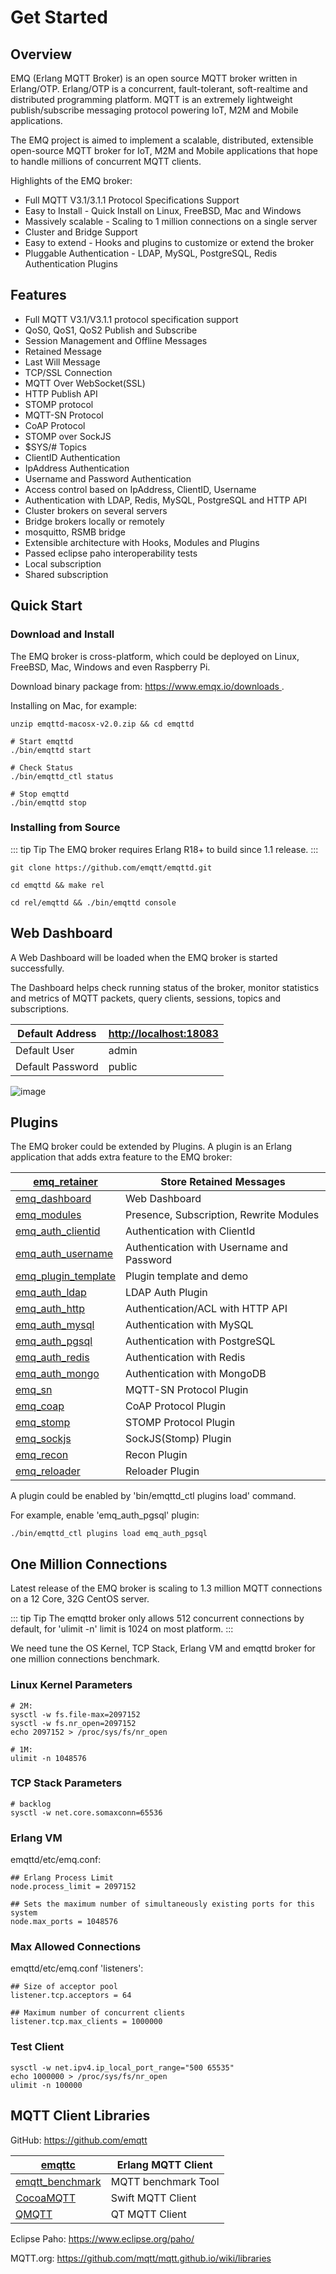 # Get Started

## Overview

EMQ (Erlang MQTT Broker) is an open source MQTT broker written in Erlang/OTP. Erlang/OTP is a concurrent, fault-tolerant, soft-realtime and distributed programming platform. MQTT is an extremely lightweight publish/subscribe messaging protocol powering IoT, M2M and Mobile applications.

The EMQ project is aimed to implement a scalable, distributed, extensible open-source MQTT broker for IoT, M2M and Mobile applications that hope to handle millions of concurrent MQTT clients.

Highlights of the EMQ broker:

- Full MQTT V3.1/3.1.1 Protocol Specifications Support
- Easy to Install - Quick Install on Linux, FreeBSD, Mac and Windows
- Massively scalable - Scaling to 1 million connections on a single server
- Cluster and Bridge Support
- Easy to extend - Hooks and plugins to customize or extend the broker
- Pluggable Authentication - LDAP, MySQL, PostgreSQL, Redis Authentication Plugins

## Features

- Full MQTT V3.1/V3.1.1 protocol specification support
- QoS0, QoS1, QoS2 Publish and Subscribe
- Session Management and Offline Messages
- Retained Message
- Last Will Message
- TCP/SSL Connection
- MQTT Over WebSocket(SSL)
- HTTP Publish API
- STOMP protocol
- MQTT-SN Protocol
- CoAP Protocol
- STOMP over SockJS
- $SYS/# Topics
- ClientID Authentication
- IpAddress Authentication
- Username and Password Authentication
- Access control based on IpAddress, ClientID, Username
- Authentication with LDAP, Redis, MySQL, PostgreSQL and HTTP API
- Cluster brokers on several servers
- Bridge brokers locally or remotely
- mosquitto, RSMB bridge
- Extensible architecture with Hooks, Modules and Plugins
- Passed eclipse paho interoperability tests
- Local subscription
- Shared subscription

## Quick Start

### Download and Install

The EMQ broker is cross-platform, which could be deployed on Linux, FreeBSD, Mac, Windows and even Raspberry Pi.

Download binary package from: [ https://www.emqx.io/downloads ](https://www.emqx.io/downloads) .

Installing on Mac, for example:

    unzip emqttd-macosx-v2.0.zip && cd emqttd

    # Start emqttd
    ./bin/emqttd start

    # Check Status
    ./bin/emqttd_ctl status

    # Stop emqttd
    ./bin/emqttd stop

### Installing from Source

::: tip Tip
The EMQ broker requires Erlang R18+ to build since 1.1 release.
:::

    git clone https://github.com/emqtt/emqttd.git

    cd emqttd && make rel

    cd rel/emqttd && ./bin/emqttd console

## Web Dashboard

A Web Dashboard will be loaded when the EMQ broker is started successfully.

The Dashboard helps check running status of the broker, monitor statistics and metrics of MQTT packets, query clients, sessions, topics and subscriptions.

| Default Address  | [ http://localhost:18083 ](http://localhost:18083) |
| ---------------- | -------------------------------------------------- |
| Default User     | admin                                              |
| Default Password | public                                             |

![image](./_static/images/dashboard.png)

## Plugins

The EMQ broker could be extended by Plugins. A plugin is an Erlang application that adds extra feature to the EMQ broker:

| [ emq_retainer ](https://github.com/emqtt/emq_retainer)               | Store Retained Messages                   |
| --------------------------------------------------------------------- | ----------------------------------------- |
| [ emq_dashboard ](https://github.com/emqtt/emq_dashboard)             | Web Dashboard                             |
| [ emq_modules ](https://github.com/emqtt/emq_modules)                 | Presence, Subscription, Rewrite Modules   |
| [ emq_auth_clientid ](https://github.com/emqtt/emq_auth_clientid)     | Authentication with ClientId              |
| [ emq_auth_username ](https://github.com/emqtt/emq_auth_username)     | Authentication with Username and Password |
| [ emq_plugin_template ](https://github.com/emqtt/emq_plugin_template) | Plugin template and demo                  |
| [ emq_auth_ldap ](https://github.com/emqtt/emq_auth_ldap)             | LDAP Auth Plugin                          |
| [ emq_auth_http ](https://github.com/emqtt/emq_auth_http)             | Authentication/ACL with HTTP API          |
| [ emq_auth_mysql ](https://github.com/emqtt/emq_auth_mysql)           | Authentication with MySQL                 |
| [ emq_auth_pgsql ](https://github.com/emqtt/emq_auth_pgsql)           | Authentication with PostgreSQL            |
| [ emq_auth_redis ](https://github.com/emqtt/emq_auth_redis)           | Authentication with Redis                 |
| [ emq_auth_mongo ](https://github.com/emqtt/emq_auth_mongo)           | Authentication with MongoDB               |
| [ emq_sn ](https://github.com/emqtt/emq_sn)                           | MQTT-SN Protocol Plugin                   |
| [ emq_coap ](https://github.com/emqtt/emq_coap)                       | CoAP Protocol Plugin                      |
| [ emq_stomp ](https://github.com/emqtt/emq_stomp)                     | STOMP Protocol Plugin                     |
| [ emq_sockjs ](https://github.com/emqtt/emq_sockjs)                   | SockJS(Stomp) Plugin                      |
| [ emq_recon ](https://github.com/emqtt/emq_recon)                     | Recon Plugin                              |
| [ emq_reloader ](https://github.com/emqtt/emq_reloader)               | Reloader Plugin                           |

A plugin could be enabled by 'bin/emqttd_ctl plugins load' command.

For example, enable 'emq_auth_pgsql' plugin:

    ./bin/emqttd_ctl plugins load emq_auth_pgsql

## One Million Connections

Latest release of the EMQ broker is scaling to 1.3 million MQTT connections on a 12 Core, 32G CentOS server.

::: tip Tip
The emqttd broker only allows 512 concurrent connections by default, for 'ulimit -n' limit is 1024 on most platform.
:::

We need tune the OS Kernel, TCP Stack, Erlang VM and emqttd broker for one million connections benchmark.

### Linux Kernel Parameters

    # 2M:
    sysctl -w fs.file-max=2097152
    sysctl -w fs.nr_open=2097152
    echo 2097152 > /proc/sys/fs/nr_open

    # 1M:
    ulimit -n 1048576

### TCP Stack Parameters

    # backlog
    sysctl -w net.core.somaxconn=65536

### Erlang VM

emqttd/etc/emq.conf:

    ## Erlang Process Limit
    node.process_limit = 2097152

    ## Sets the maximum number of simultaneously existing ports for this system
    node.max_ports = 1048576

### Max Allowed Connections

emqttd/etc/emq.conf 'listeners':

    ## Size of acceptor pool
    listener.tcp.acceptors = 64

    ## Maximum number of concurrent clients
    listener.tcp.max_clients = 1000000

### Test Client

    sysctl -w net.ipv4.ip_local_port_range="500 65535"
    echo 1000000 > /proc/sys/fs/nr_open
    ulimit -n 100000

## MQTT Client Libraries

GitHub: [ https://github.com/emqtt ](https://github.com/emqtt)

| [ emqttc ](https://github.com/emqtt/emqttc)                   | Erlang MQTT Client  |
| ------------------------------------------------------------- | ------------------- |
| [ emqtt_benchmark ](https://github.com/emqtt/emqtt_benchmark) | MQTT benchmark Tool |
| [ CocoaMQTT ](https://github.com/emqtt/CocoaMQTT)             | Swift MQTT Client   |
| [ QMQTT ](https://github.com/emqtt/qmqtt)                     | QT MQTT Client      |

Eclipse Paho: [ https://www.eclipse.org/paho/ ](https://www.eclipse.org/paho/)

MQTT.org: [ https://github.com/mqtt/mqtt.github.io/wiki/libraries ](https://github.com/mqtt/mqtt.github.io/wiki/libraries)
